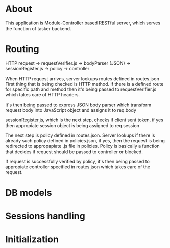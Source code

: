 # About
This application is Module-Controller based RESTful server, which serves the function of tasker backend.


# Routing
HTTP request -> requestVerifier.js -> bodyParser (JSON) -> sessionRegister.js -> policy -> controller

When HTTP request arrives, server lookups routes defined in routes.json
First thing that is being checked is HTTP method. If there is a defined route
for specific path and method then it's being passed to requestVerifier.js
which takes care of HTTP headers.

It's then being passed to express JSON body parser which transform request body
into JavaScript object and assigns it to req.body

sessionRegister.js, which is the next step, checks if client sent token, if yes
then appropiate session object is being assigned to req.session

The next step is policy defined in routes.json. Server lookups if there is already
such policy defined in policies.json, if yes, then the request is being redirected to
appropapiate .js file in policies.
Policy is basically a function that decides if request should be passed to controller
or blocked.

If request is successfully verified by policy, it's then being passed to
appropiate controller specified in routes.json which takes care of the request.



# DB models

# Sessions handling

# Initialization
